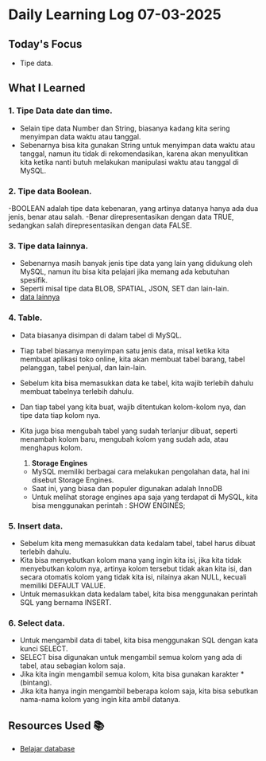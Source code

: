 # Daily Learning Log 07-03-2025

## Today's Focus

- Tipe data.

## What I Learned

### 1. Tipe Data date dan time.
- Selain tipe data Number dan String, biasanya kadang kita sering menyimpan data waktu atau tanggal.
- Sebenarnya bisa kita gunakan String untuk menyimpan data waktu atau tanggal, namun itu tidak di rekomendasikan, karena akan menyulitkan kita ketika nanti butuh melakukan manipulasi waktu atau tanggal di MySQL.



### 2. Tipe data Boolean.
-BOOLEAN adalah tipe data kebenaran, yang artinya datanya hanya ada dua jenis, benar atau salah.
-Benar direpresentasikan dengan data TRUE, sedangkan salah direpresentasikan dengan data FALSE.


### 3. Tipe data lainnya.
- Sebenarnya masih banyak jenis tipe data yang lain yang didukung oleh MySQL, namun itu bisa kita pelajari jika memang ada kebutuhan spesifik.
- Seperti misal tipe data BLOB, SPATIAL, JSON, SET dan lain-lain.
- [data lainnya](https://dev.mysql.com/doc/refman/8.0/en/data-types.html)


### 4. Table.
- Data biasanya disimpan di dalam tabel di MySQL.
- Tiap tabel biasanya menyimpan satu jenis data, misal ketika kita membuat aplikasi toko online, kita akan membuat tabel barang, tabel pelanggan, tabel penjual, dan lain-lain.
- Sebelum kita bisa memasukkan data ke tabel, kita wajib terlebih dahulu membuat tabelnya terlebih dahulu.
- Dan tiap tabel yang kita buat, wajib ditentukan kolom-kolom nya, dan tipe data tiap kolom nya.
- Kita juga bisa mengubah tabel yang sudah terlanjur dibuat, seperti menambah kolom baru, mengubah kolom yang sudah ada, atau menghapus kolom.

    1. **Storage Engines**
    - MySQL memiliki berbagai cara melakukan pengolahan data, hal ini disebut Storage Engines.
    - Saat ini, yang biasa dan populer digunakan adalah InnoDB
    - Untuk melihat storage engines apa saja yang terdapat di MySQL, kita bisa menggunakan perintah : SHOW ENGINES; 

### 5. Insert data.
- Sebelum kita meng memasukkan data kedalam tabel, tabel harus dibuat terlebih dahulu.
- Kita bisa menyebutkan kolom mana yang ingin kita isi, jika kita tidak menyebutkan kolom nya, artinya kolom tersebut tidak akan kita isi, dan secara otomatis kolom yang tidak kita isi, nilainya akan NULL, kecuali memiliki DEFAULT VALUE.
- Untuk memasukkan data kedalam tabel, kita bisa menggunakan perintah SQL yang bernama INSERT.

### 6. Select data.
- Untuk mengambil data di tabel, kita bisa menggunakan SQL dengan kata kunci SELECT.
- SELECT bisa digunakan untuk mengambil semua kolom yang ada di tabel, atau sebagian kolom saja.
- Jika kita ingin mengambil semua kolom, kita bisa gunakan karakter * (bintang).
- Jika kita hanya ingin mengambil beberapa kolom saja, kita bisa sebutkan nama-nama kolom yang ingin kita ambil datanya.


## Resources Used 📚

- [Belajar database](https://youtu.be/xYBclb-sYQ4?si=jVKlx96naapzUJWd)
